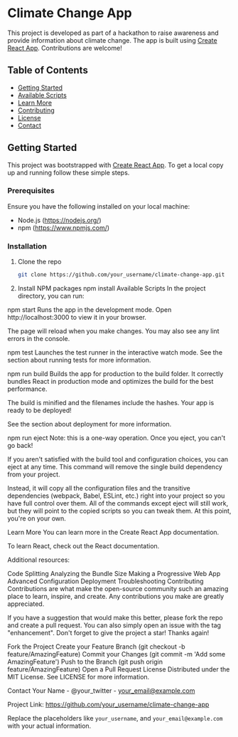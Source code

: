 # Climate Change App

This project is developed as part of a hackathon to raise awareness and provide information about climate change. The app is built using [Create React App](https://github.com/facebook/create-react-app). Contributions are welcome!

## Table of Contents
- [Getting Started](#getting-started)
- [Available Scripts](#available-scripts)
- [Learn More](#learn-more)
- [Contributing](#contributing)
- [License](#license)
- [Contact](#contact)

## Getting Started

This project was bootstrapped with [Create React App](https://github.com/facebook/create-react-app). To get a local copy up and running follow these simple steps.

### Prerequisites

Ensure you have the following installed on your local machine:
- Node.js (https://nodejs.org/)
- npm (https://www.npmjs.com/)

### Installation

1. Clone the repo
   ```sh
   git clone https://github.com/your_username/climate-change-app.git
2. Install NPM packages
   npm install
Available Scripts
In the project directory, you can run:

npm start
Runs the app in the development mode.
Open http://localhost:3000 to view it in your browser.

The page will reload when you make changes.
You may also see any lint errors in the console.

npm test
Launches the test runner in the interactive watch mode.
See the section about running tests for more information.

npm run build
Builds the app for production to the build folder.
It correctly bundles React in production mode and optimizes the build for the best performance.

The build is minified and the filenames include the hashes.
Your app is ready to be deployed!

See the section about deployment for more information.

npm run eject
Note: this is a one-way operation. Once you eject, you can't go back!

If you aren't satisfied with the build tool and configuration choices, you can eject at any time. This command will remove the single build dependency from your project.

Instead, it will copy all the configuration files and the transitive dependencies (webpack, Babel, ESLint, etc.) right into your project so you have full control over them. All of the commands except eject will still work, but they will point to the copied scripts so you can tweak them. At this point, you're on your own.

Learn More
You can learn more in the Create React App documentation.

To learn React, check out the React documentation.

Additional resources:

Code Splitting
Analyzing the Bundle Size
Making a Progressive Web App
Advanced Configuration
Deployment
Troubleshooting
Contributing
Contributions are what make the open-source community such an amazing place to learn, inspire, and create. Any contributions you make are greatly appreciated.

If you have a suggestion that would make this better, please fork the repo and create a pull request. You can also simply open an issue with the tag "enhancement".
Don't forget to give the project a star! Thanks again!

Fork the Project
Create your Feature Branch (git checkout -b feature/AmazingFeature)
Commit your Changes (git commit -m 'Add some AmazingFeature')
Push to the Branch (git push origin feature/AmazingFeature)
Open a Pull Request
License
Distributed under the MIT License. See LICENSE for more information.

Contact
Your Name - @your_twitter - your_email@example.com

Project Link: https://github.com/your_username/climate-change-app

Replace the placeholders like `your_username`, and `your_email@example.com` with your actual information.
